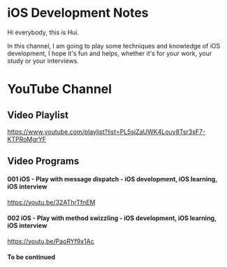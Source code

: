 # iOS Development Notes
Hi everybody, this is Hui.

In this channel, I am going to play some techniques and knowledge of iOS development, I hope it's fun and helps, whether it's for your work, your study or your interviews.


# YouTube Channel

## Video Playlist
https://www.youtube.com/playlist?list=PL5sjZaUWK4Louy8Tsr3sF7-KTPRoMgrYF

## Video Programs

#### 001 iOS - Play with message dispatch - iOS development, iOS learning, iOS interview
https://youtu.be/32AThrTfnEM

#### 002 iOS - Play with method swizzling - iOS development, iOS learning, iOS interview
https://youtu.be/PaoRYf9x1Ac

#### To be continued
